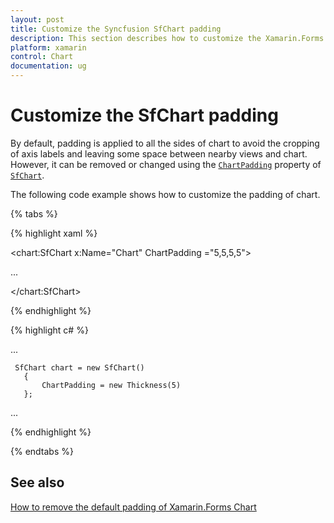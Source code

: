 ```yaml
---
layout: post
title: Customize the Syncfusion SfChart padding
description: This section describes how to customize the Xamarin.Forms Syncfusion® SfChart by applying padding to avoid crossing of axis labels.
platform: xamarin
control: Chart
documentation: ug
---
```


# Customize the SfChart padding

By default, padding is applied to all the sides of chart to avoid the cropping of axis labels and leaving some space between nearby views and chart. However, it can be removed or changed using the [`ChartPadding`](https://help.syncfusion.com/cr/xamarin/Syncfusion.SfChart.XForms.SfChart.html#Syncfusion_SfChart_XForms_SfChart_ChartPadding) property of [`SfChart`](https://help.syncfusion.com/cr/xamarin/Syncfusion.SfChart.XForms.SfChart.html).

The following code example shows how to customize the padding of chart. 


{% tabs %} 

{% highlight xaml %}

<chart:SfChart   x:Name="Chart" ChartPadding ="5,5,5,5">

...

</chart:SfChart>

{% endhighlight %}

{% highlight c# %}

...  

     SfChart chart = new SfChart()
       {
           ChartPadding = new Thickness(5)
       };

...

{% endhighlight %}

{% endtabs %}

## See also

[How to remove the default padding of Xamarin.Forms Chart](https://support.syncfusion.com/kb/article/8532/how-to-remove-the-default-padding-of-xamarin-forms-chart)